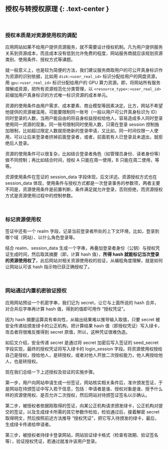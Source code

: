 授权与转授权原理 {: .text-center }
---------------------

&nbsp;

### 授权本质是对资源使用权的调配

应用网站如果不给用户提供资源服务，就不需要设计授权机制。凡为用户提供服务关系到资源成本，而且成本没有低到允许免费的程度，网站服务商就应该规划资源类别、使用条件、授权方式等课题。

就一般意义上，也是较为简便的方法，我们建议服务商取用户的可公开真身标识作为资源的识别依据，比如用 `disk:<user_real_id>` 标识分配给用户的网盘资源，用 `gpu:<user_real_id>` 标识分配给用户的 GPU 算力资源。即，将网站所有服务理解成资源，把所有资源规范化分类管理，以 `<resource_type>:<user_real_id>` 前缀加用户真身标识的方式唯一标识资源的成本单元。

资源的使用条件由用户需求、成本要素、商业模型等因素决定。比方，网站不希望他提供的资源被滥用，可能要限制同一账号（一般以用户可公开真身标识为 ID）同时登录的人数，当用户能自由的将自身权益授权给他人，容易造成多人同时登录使用同一资源的现象。同一账号限制同时使用人数，只需在登录 session 控制施加限制，比如超过限定人数就拒绝新的登录申请，又比如，同一时间仅限一人使用，可以让后来登录者挤掉前面登录者，或者，前面若有人已登录且未退出，就拒绝后人登录。

资源的使用条件可以很复杂，比如结合登录者角色（如管理员身份、读者身份等）做不同控制；再比如结合时间，授权 A 只能在周一使用，B 只能在周二使用，等等。

资源使用条件在签证的 session_data 字段体现，后文详述。资源授权方式也在 session_data 体现，使用条件与授权方式都是一次登录事务的参数项，两者主要不同是，资源使用条件是前置判断，条件满足就允许登录，否则拒绝，而资源授权方式是资源使用过程中的控制参数。

&nbsp;

### 标记资源使用权

签证中还有一个 realm 字段，记录当前登录者所处的上下文环境，比如，登录到哪个域（网站）、以什么角色登录等。

结合 realm、session_data 生成一个字串，再叠加登录者身份（公钥）与授权凭证生成时间，然后取其摘要（即，计算 hash 值），**所得 hash 就能标记当次登录的资源使用权了**。此后网站对相关资源使用权的验证，从编程角度理解，就是如何让网站认可该 hash 指示物已获正确授权了。

&nbsp;

### 网站通过内置机密验证授权

应用网站预设一个机密字串，我们记为 secret，让它与上面所说的 hash 合并，对合并后字串再计算 hash 值，得到的值即可用作 “授权凭证”。

因为 hash 摘要运算具有单向性，从输出结果难以推导输入取值，只要 secret 被安全传递给颁发绿卡的公正机构，把计算结果 hash 值（即授权凭证）写入绿卡，攻击者将很难反推得到 secret 原值，所以，这种凭证很难伪造。

如后文介绍，安全传递 secret 是通过将 secret 加密后写入签证的 seed_secret 字段实现，最终的授权凭证将写入绿卡的 login_session 字段。将资源使用权授给自己是授权，授给他人，是转授权，或者对他人开放二次授权能力，他人再授给他人，也是转授权。

现在我们总结一下上述授权及验证的实施步骤。

第一步，用户向网站申请生成一份签证，网站核实相关条件后，准许颁发签证，于是网站在待颁签证中写入若干信息，包括：申请者是谁、授权对象是谁、授予什么样的资源使用权、是否允许二次授权，然后网站对待颁签证签名以示确认。

第二步，被授权者依据刚取得的签证，向某公正机构请求颁发绿卡，公正机构对提交的签证，以及生成绿卡所需的其它参数作检验，检验通过后，接着解密 secret 取得明文，然后按照前述方法推导 “授权凭证”，把它写入待颁发的绿卡，最后，生成绿卡传递给申请者。

第三步，被授权者持绿卡登录网站，网站验证绿卡格式（检查有效期、验证签名等），验证授权凭证，若通过就准许该用户登录。
